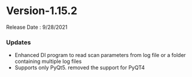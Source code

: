 # Version-1.15.2

Release Date : 9/28/2021

### Updates
- Enhanced DI program to read scan parameters from log file or a folder containing multiple log files
- Supports only PyQt5. removed the support for PyQT4
